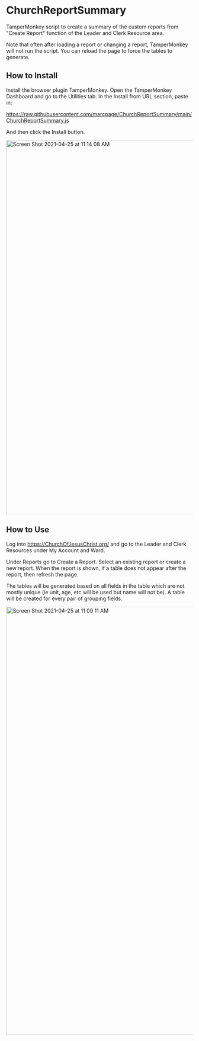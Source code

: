 # ChurchReportSummary

TamperMonkey script to create a summary of the custom reports from "Create Report" function of the Leader and Clerk Resource area.

Note that often after loading a report or changing a report, TamperMonkey will not run the script. You can reload the page to force the tables to generate.

## How to Install

Install the browser plugin TamperMonkey. Open the TamperMonkey Dashboard and go to the Utilities tab. In the Install from URL section, paste in:

https://raw.githubusercontent.com/marcpage/ChurchReportSummary/main/ChurchReportSummary.js

And then click the Install button.

<img width="1010" alt="Screen Shot 2021-04-25 at 11 14 08 AM" src="https://user-images.githubusercontent.com/695749/116000856-85f5aa80-a5b7-11eb-8062-734cfa2c0ad4.png">

## How to Use

Log into https://ChurchOfJesusChrist.org/ and go to the Leader and Clerk Resources under My Account and Ward.

Under Reports go to Create a Report. Select an existing report or create a new report. When the report is shown, if a table does not appear after the report, then refresh the page.

The tables will be generated based on all fields in the table which are not mostly unique (ie unit, age, etc will be used but name will not be). A table will be created for every pair of grouping fields.

<img width="1156" alt="Screen Shot 2021-04-25 at 11 09 11 AM" src="https://user-images.githubusercontent.com/695749/116000688-e6d0b300-a5b6-11eb-914b-f1410acc3e64.png">


